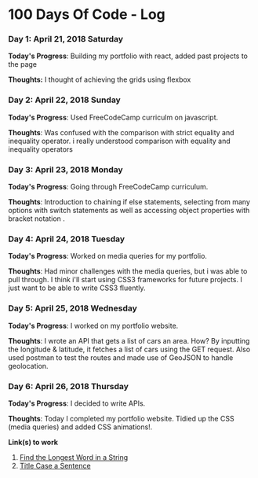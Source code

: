 # 100 Days Of Code - Log

### Day 1: April 21, 2018 Saturday

**Today's Progress**: Building my portfolio with react, added past projects to the page

**Thoughts:** I thought of achieving the grids using flexbox


### Day 2: April 22, 2018 Sunday

**Today's Progress**: Used FreeCodeCamp curriculm on javascript.

**Thoughts**: Was confused with the comparison with strict equality and inequality operator. i really understood comparison with equality and inequality operators 


### Day 3: April 23, 2018 Monday

**Today's Progress**: Going through FreeCodeCamp curriculum.

**Thoughts**: Introduction to chaining if else statements, selecting from many options with switch statements as well as accessing object properties with bracket notation .


### Day 4: April 24, 2018 Tuesday

**Today's Progress**: Worked on media queries for my portfolio.

**Thoughts**: Had minor challenges with the media queries, but i was able to pull through. I think i'll start using CSS3 frameworks for future projects. I just want to be able to write CSS3 fluently.

### Day 5: April 25, 2018 Wednesday

**Today's Progress**:  I worked on my portfolio website.

**Thoughts**: I wrote an API that gets a list of cars an area. How? By inputting the longitude & latitude, it fetches a list of cars using the GET request. Also used postman to test the routes and made use of GeoJSON to handle geolocation.


### Day 6: April 26, 2018 Thursday

**Today's Progress**:  I decided to write APIs.

**Thoughts**: Today I completed my portfolio website. Tidied up the CSS (media queries) and added CSS animations!.


**Link(s) to work**
1. [Find the Longest Word in a String](https://www.freecodecamp.com/challenges/find-the-longest-word-in-a-string)
2. [Title Case a Sentence](https://www.freecodecamp.com/challenges/title-case-a-sentence)
